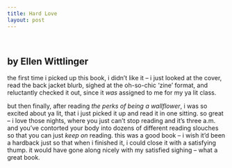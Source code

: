 ```yaml
---
title: Hard Love
layout: post
---
```


<div class="powells">
  <txp:wm_powells_img isbn="068984154x" /><br /> <txp:wm_powells_link isbn="068984154x" />
</div>

## by Ellen Wittlinger

the first time i picked up this book, i didn&#8217;t like it &#8211; i just looked at the cover, read the back jacket blurb, sighed at the oh-so-chic &#8216;zine&#8217; format, and reluctantly checked it out, since it *was* assigned to me for my <arconym title="young adult">ya</acronym> lit class.

but then finally, after reading *the perks of being a wallflower*, i was so excited about ya lit, that i just picked it up and read it in one sitting. so great &#8211; i love those nights, where you just can&#8217;t stop reading and it&#8217;s three a.m. and you&#8217;ve contorted your body into dozens of different reading slouches so that you can just *keep on* reading. this was a good book &#8211; i wish it&#8217;d been a hardback just so that when i finished it, i could close it with a satisfying thump. it would have gone along nicely with my satisfied sighing &#8211; what a great book.